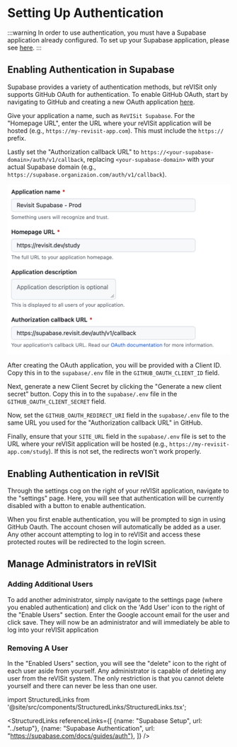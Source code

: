 # Setting Up Authentication

:::warning
In order to use authentication, you must have a Supabase application already configured. To set up your Supabase application, please see [here](../setup).
:::

## Enabling Authentication in Supabase

Supabase provides a variety of authentication methods, but reVISit only supports GitHub OAuth for authentication. To enable GitHub OAuth, start by navigating to GitHub and creating a new OAuth application [here](http://github.com/settings/developers). 

Give your application a name, such as `ReVISit Supabase`. For the "Homepage URL", enter the URL where your reVISit application will be hosted (e.g., `https://my-revisit-app.com`). This must include the `https://` prefix.

Lastly set the "Authorization callback URL" to `https://<your-supabase-domain>/auth/v1/callback`, replacing `<your-supabase-domain>` with your actual Supabase domain (e.g., `https://supabase.organizaion.com/auth/v1/callback`).

![GitHub OAuth Setup](./img/github-oauth-setup.png)

After creating the OAuth application, you will be provided with a Client ID. Copy this in to the `supabase/.env` file in the `GITHUB_OAUTH_CLIENT_ID` field.

Next, generate a new Client Secret by clicking the "Generate a new client secret" button. Copy this in to the `supabase/.env` file in the `GITHUB_OAUTH_CLIENT_SECRET` field.

Now, set the `GITHUB_OAUTH_REDIRECT_URI` field in the `supabase/.env` file to the same URL you used for the "Authorization callback URL" in GitHub.

Finally, ensure that your `SITE_URL` field in the `supabase/.env` file is set to the URL where your reVISit application will be hosted (e.g., `https://my-revisit-app.com/study`). If this is not set, the redirects won't work properly.

## Enabling Authentication in reVISit

Through the settings cog on the right of your reVISit application, navigate to the "settings" page. Here, you will see that authentication will be currently disabled with a button to enable authentication.

When you first enable authentication, you will be prompted to sign in using GitHub Oauth. The account chosen will automatically be added as a user. Any other account attempting to log in to reVISit and access these protected routes will be redirected to the login screen.

## Manage Administrators in reVISit

### Adding Additional Users

To add another administrator, simply navigate to the settings page (where you enabled authentication) and click on the 'Add User' icon to the right of the "Enable Users" section. Enter the Google account email for the user and click save. They will now be an administrator and will immediately be able to log into your reVISit application

### Removing A User

In the "Enabled Users" section, you will see the "delete" icon to the right of each user aside from yourself. Any administrator is capable of deleting any user from the reVISit system. The only restriction is that you cannot delete yourself and there can never be less than one user.

<!--   Importing Links -->
import StructuredLinks from '@site/src/components/StructuredLinks/StructuredLinks.tsx';

<StructuredLinks
    referenceLinks={[
        {name: "Supabase Setup", url: "../setup"},
        {name: "Supabase Authentication", url: "https://supabase.com/docs/guides/auth"},
    ]}
/>